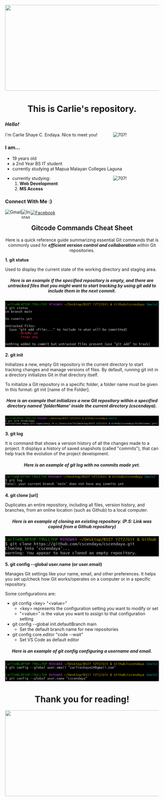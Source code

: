 <p align="center">
<img width="600" height="280" src="https://i.pinimg.com/originals/ee/32/7e/ee327e34ea333afb0b31b28a6f94997e.gif">
</p>

<h1 align="center"> This is Carlie's repository.

### *Hello!*
<img align="right" alt="707!" width="150" src="https://media.tenor.co/images/051fac4d326f4c062f318a38cecff80a/tenor.gif">
I'm Carlie Shaye C. Endaya. Nice to meet you! 

### I am...
- 19 years old
- a 2nd Year BS IT student 
- currently studying at Mapua Malayan Colleges Laguna
<img align="right" alt="707!" width="150" src="https://steamuserimages-a.akamaihd.net/ugc/1008186273624660365/21ED931D180FDB227B4103EDE92257ED5CFB2024/?imw=512&&ima=fit&impolicy=Letterbox&imcolor=%23000000&letterbox=false">

- currently studying:
    1. **Web Development**
    2. **MS Access** 

### Connect With Me :)

[<img align="left" src="https://iconape.com/wp-content/uploads/1/11/gmail-02.png" alt="Gmail" height="30em">](carlieshaye24@gmail.com)

[<img align="left" src="https://imagensemoldes.com.br/wp-content/uploads/2020/04/%C3%8Dcone-Instagram-PNG.png" alt="Instagram" height="30em" width="30">](https://www.instagram.com/carislying/)
  
[<img align="center" src="https://www.edigitalagency.com.au/wp-content/uploads/Facebook-logo-blue-circle-large-transparent-png.png" alt="Facebook" height="30em" width="30" >](https://www.facebook.com/carislying/)   


<h2 align="center"> Gitcode Commands Cheat Sheet </h2>
<p align="center">
Here is a quick reference guide summarizing essential Git commands that is  commonly used for <b><i>efficient version control and collaboration </b></i> within Git repositories.
</p>
<b>1. git status</b>
<p> 
Used to display the current state of the working directory and staging area.</p>
<h5 align="center"> Here is an example if the specified repository is empty, and there are untracked files that you might want to start tracking by using git add to include them in the next commit.
</h5>
<p align="center"><img src="https://github.com/cscendaya/cscendaya/blob/main/uploaded%20pics/status.png?raw=true"></p>

<b>2. git init</b>
<p>
Initializes a new, empty Git repository in the current directory to start tracking changes and manage versions of files. By default, running git init in a directory initializes Git in that directory itself. 

To initialize a Git repository in a specific folder, a folder name must be given in this format: git init [name of the Folder]. 
</p>
<h5 align="center"> Here is an example that initializes a new Git repository within a specified directory named 'folderName' inside the current directory (cscendaya).</h5>
<p align="center"><img src="https://github.com/cscendaya/cscendaya/blob/main/uploaded%20pics/init.png?raw=true"></p>

<b> 3. git log</b>
<p>
It is command that shows a version history of all the changes made to a project. It displays a history of saved snapshots (called "commits"), that can help track the evolution of the project development.
</p>
<h5 align="center"> Here is an example of git log with no commits made yet.</h5>
<p align="center"><img src="https://github.com/cscendaya/cscendaya/blob/main/uploaded%20pics/log.png?raw=true"></p>

<b> 4. git clone [url]</b>
<p>
Duplicates an entire repository, including all files, version history, and branches, from an online location (such as Github) to a local computer.
</p>
<h5 align="center"> Here is an example of cloning an existing repository. <i>(P.S: Link was copied from a Github repository)</i></h5>
<p align="center"><img src="https://github.com/cscendaya/cscendaya/blob/main/uploaded%20pics/clone.png?raw=true"></p>

<b> 5. git config --global user.name (or user.email)</b>
<p>
Manages Git settings like your name, email, and other preferences. It helps you set up/check how Git works/operates on a computer or in a specific repository.

Some configurations are:
- git config \<key> "\<value>" 
    - \<key> represents the configuration setting you want to modify or set
    - "\<value>" is the value you want to assign to that configuration setting
- git config --global init.defaultBranch main
    - Set the default branch name for new repositories
- git config core.editor "code --wait"
    - Set VS Code as default editor
</p>

<h5 align="center"> Here is an example of git config configuring a username and email.</h5>
<p align="center"><img src="https://github.com/cscendaya/cscendaya/blob/main/uploaded%20pics/config.png?raw=true"></p>


<h1 align="center"> Thank you for reading! </h1>
<p align="center">
<img width="600" height="280" src="https://www.icegif.com/wp-content/uploads/2022/08/icegif-402.gif">
</p>

